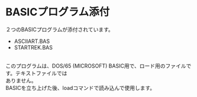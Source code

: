# BASICプログラム添付

２つのBASICプログラムが添付されています。<br>
  - ASCIIART.BAS
  - STARTREK.BAS
<br>
このプログラムは、DOS/65 (MICROSOFT) BASIC用で、ロード用のファイルです。テキストファイルでは<br>
ありません。<br>
BASICを立ち上げた後、loadコマンドで読み込んで使用します。<br>
<br>



